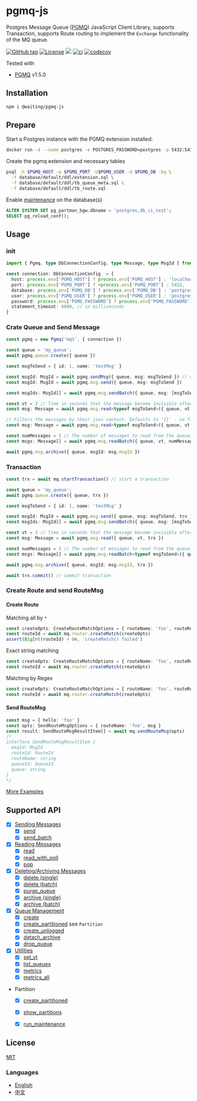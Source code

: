 # pgmq-js

Postgres Message Queue ([PGMQ]) JavaScript Client Library, 
supports Transaction,
supports Route routing to implement the `Exchange` functionality of the MQ queue.


[![GitHub tag](https://img.shields.io/github/tag/waitingsong/pgmq-js.svg)]()
[![License](https://img.shields.io/badge/license-MIT-blue.svg)](https://opensource.org/licenses/MIT)
[![](https://img.shields.io/badge/lang-TypeScript-blue.svg)]()
[![ci](https://github.com/waitingsong/pgmq-js/actions/workflows/nodejs.yml/badge.svg
)](https://github.com/waitingsong/pgmq-js/actions)
[![codecov](https://codecov.io/gh/waitingsong/pgmq-js/graph/badge.svg?token=RSoBwfxEGn)](https://codecov.io/gh/waitingsong/pgmq-js)


Tested with
- [PGMQ] v1.5.0

## Installation

```sh
npm i @waiting/pgmq-js
```

## Prepare

Start a Postgres instance with the PGMQ extension installed:

```sh
docker run -d --name postgres -e POSTGRES_PASSWORD=postgres -p 5432:5432 quay.io/tembo/pg17-pgmq:latest
```

Create the pgmq extension and necessary tables
```sh
psql -h $PGMQ_HOST -p $PGMQ_PORT -U$PGMQ_USER -d $PGMQ_DB -bq \
  -f database/default/ddl/extension.sql \
  -f database/default/ddl/tb_queue_meta.sql \
  -f database/default/ddl/tb_route.sql 
```

Enable [maintenance] on the database(s)
```sql
ALTER SYSTEM SET pg_partman_bgw.dbname = 'postgres,db_ci_test';
SELECT pg_reload_conf();
```

## Usage

### init
```ts
import { Pgmq, type DbConnectionConfig, type Message, type MsgId } from '@waiting/pgmq-js'

const connection: DbConnectionConfig  = {
  host: process.env['PGMQ_HOST'] ? process.env['PGMQ_HOST'] : 'localhost',
  port: process.env['PGMQ_PORT'] ? +process.env['PGMQ_PORT'] : 5432,
  database: process.env['PGMQ_DB'] ? process.env['PGMQ_DB'] : 'postgres',
  user: process.env['PGMQ_USER'] ? process.env['PGMQ_USER'] : 'postgres',
  password: process.env['PGMQ_PASSWORD'] ? process.env['PGMQ_PASSWORD'] : 'password',
  statement_timeout: 6000, // in milliseconds
}
```

### Crate Queue and Send Message

```ts
const pgmq = new Pgmq('mq1', { connection })

const queue = 'my_queue';
await pgmq.queue.create({ queue })

const msgToSend = { id: 1, name: 'testMsg' }

const msgId: MsgId = await pgmq.sendMsg({ queue, msg: msgToSend }) // equal to pgmq.msg.send()
const msgId: MsgId = await pgmq.msg.send({ queue, msg: msgToSend })

const msgIds: MsgId[] = await pgmq.msg.sendBatch({ queue, msg: [msgToSend , msgToSend ]})

const vt = 3 // Time in seconds that the message become invisible after reading, defaults to 0
const msg: Message = await pgmq.msg.read<typeof msgToSend>({ queue, vt })

// Filters the messages by their json content. Defaults to '{}' - no filtering
const msg: Message = await pgmq.msg.read<typeof msgToSend>({ queue, vt, conditional: { id: 1 } })

const numMessages = 5 // The number of messages to read from the queue, defaults to 10
const msgs: Message[] = await pgmq.msg.readBatch({ queue, vt, numMessages })

await pgmq.msg.archive({ queue, msgId: msg.msgId })

```

### Transaction

```ts
const trx = await mq.startTransaction() // start a transaction

const queue = 'my_queue';
await pgmq.queue.create({ queue, trx })

const msgToSend = { id: 1, name: 'testMsg' }

const msgId: MsgId = await pgmq.msg.send({ queue, msg: msgToSend, trx })
const msgIds: MsgId[] = await pgmq.msg.sendBatch({ queue, msg: [msgToSend , msgToSend ], trx})

const vt = 3 // Time in seconds that the message become invisible after reading, defaults to 0
const msg: Message = await pgmq.msg.read({ queue, vt, trx })

const numMessages = 5 // The number of messages to read from the queue, defaults to 10
const msgs: Message[] = await pgmq.msg.readBatch<typeof msgToSend>({ queue, vt, numMessages, trx })

await pgmq.msg.archive({ queue, msgId: msg.msgId, trx })

await trx.commit() // commit transaction
```

### Create Route and send RouteMsg

#### Create Route

Matching all by `*`
```ts
const createOpts: CreateRouteMatchOptions = { routeName: 'foo', routeRules: '*' } // default limit 1000
const routeId = await mq.router.createMatch(createOpts)
assert(BigInt(routeId) > 0n, 'createMatch() failed')
```

Exact string matching 
```ts
const createOpts: CreateRouteMatchOptions = { routeName: 'foo', routeRules: ['order'] } // default limit 1000
const routeId = await mq.router.createMatch(createOpts)
```

Matching by Regex
```ts
const createOpts: CreateRouteMatchOptions = { routeName: 'foo', routeRules: [/^order.*/u] } // default limit 1000
const routeId = await mq.router.createMatch(createOpts)
```

#### Send RouteMsg

```ts
const msg = { hello: 'foo' }
const opts: SendRouteMsgOptions = { routeName: 'foo', msg }
const result: SendRouteMsgResultItem[] = await mq.sendRouteMsg(opts)
/*
interface SendRouteMsgResultItem {
  msgId: MsgId
  routeId: RouteId
  routeName: string
  queueId: QueueId
  queue: string
}
*/
```


[More Examples](https://github.com/waitingsong/pgmq-js/tree/main/packages/pgmq-js/test/)


## Supported API

- [x] [Sending Messages](https://tembo-io.github.io/pgmq/api/sql/functions/#sending-messages)
  - [x] [send](https://tembo-io.github.io/pgmq/api/sql/functions/#send)
  - [x] [send_batch](https://tembo-io.github.io/pgmq/api/sql/functions/#send_batch)
- [x] [Reading Messages](https://tembo-io.github.io/pgmq/api/sql/functions/#reading-messages)
  - [x] [read](https://tembo-io.github.io/pgmq/api/sql/functions/#read)
  - [x] [read_with_poll](https://tembo-io.github.io/pgmq/api/sql/functions/#read_with_poll)
  - [x] [pop](https://tembo-io.github.io/pgmq/api/sql/functions/#pop)
- [x] [Deleting/Archiving Messages](https://tembo-io.github.io/pgmq/api/sql/functions/#deletingarchiving-messages)
  - [x] [delete (single)](https://tembo-io.github.io/pgmq/api/sql/functions/#delete-single)
  - [x] [delete (batch)](https://tembo-io.github.io/pgmq/api/sql/functions/#delete-batch)
  - [x] [purge_queue](https://tembo-io.github.io/pgmq/api/sql/functions/#purge_queue)
  - [x] [archive (single)](https://tembo-io.github.io/pgmq/api/sql/functions/#archive-single)
  - [x] [archive (batch)](https://tembo-io.github.io/pgmq/api/sql/functions/#archive-batch)
- [x] [Queue Management](https://tembo-io.github.io/pgmq/api/sql/functions/#queue-management)
  - [x] [create](https://tembo-io.github.io/pgmq/api/sql/functions/#create)
  - [x] [create_partitioned](https://tembo-io.github.io/pgmq/api/sql/functions/#create_partitioned) see `Partition` 
  - [x] [create_unlogged](https://tembo-io.github.io/pgmq/api/sql/functions/#create_unlogged)
  - [x] [detach_archive](https://tembo-io.github.io/pgmq/api/sql/functions/#detach_archive)
  - [x] [drop_queue](https://tembo-io.github.io/pgmq/api/sql/functions/#drop_queue)
- [x] [Utilities](https://tembo-io.github.io/pgmq/api/sql/functions/#utilities)
  - [x] [set_vt](https://tembo-io.github.io/pgmq/api/sql/functions/#set_vt)
  - [x] [list_queues](https://tembo-io.github.io/pgmq/api/sql/functions/#list_queues)
  - [x] [metrics](https://tembo-io.github.io/pgmq/api/sql/functions/#metrics)
  - [x] [metrics_all](https://tembo-io.github.io/pgmq/api/sql/functions/#metrics_all)
- Partition
  - [x] [create_partitioned](https://tembo-io.github.io/pgmq/api/sql/functions/#create_partitioned)
  - [x] [show_partitions](https://github.com/pgpartman/pg_partman/blob/development/doc/pg_partman.md#show_partitions)
  - [x] [run_maintenance](https://github.com/pgpartman/pg_partman/blob/development/doc/pg_partman.md#run_maintenance)


## License
[MIT](LICENSE)

### Languages
- [English](README.md)
- [中文](README.zh-CN.md)

<br>

[`pgmq-js`]: https://github.com/waitingsong/pgmq-js/tree/main/packages/pgmq-js
[main-svg]: https://img.shields.io/npm/v/@waiting/pgmq-js.svg?maxAge=7200
[main-ch]: https://github.com/waitingsong/pgmq-js/tree/main/packages/pgmq-js/CHANGELOG.md


[`@mwcp/pgmq`]: https://github.com/waitingsong/pgmq-js/tree/main/packages/mwcp-pgmq-js
[cli-svg]: https://img.shields.io/npm/v/@mwcp/pgmq.svg?maxAge=7200
[cli-ch]: https://github.com/waitingsong/pgmq-js/tree/main/packages/mwcp-pgmq-js/CHANGELOG.md

[PGMQ]: https://tembo-io.github.io/pgmq/
[maintenance]: https://github.com/pgpartman/pg_partman/blob/development/doc/pg_partman.md#run_maintenance

